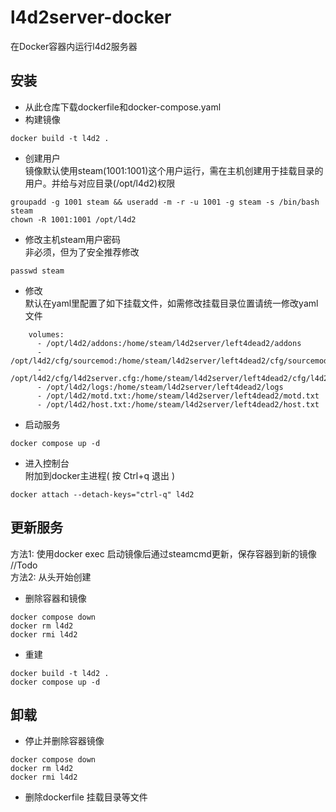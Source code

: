 # l4d2server-docker
在Docker容器内运行l4d2服务器
## 安装
- 从此仓库下载dockerfile和docker-compose.yaml
- 构建镜像
```
docker build -t l4d2 .
```
- 创建用户  
镜像默认使用steam(1001:1001)这个用户运行，需在主机创建用于挂载目录的用户。并给与对应目录(/opt/l4d2)权限  
```
groupadd -g 1001 steam && useradd -m -r -u 1001 -g steam -s /bin/bash steam
chown -R 1001:1001 /opt/l4d2
```
- 修改主机steam用户密码  
非必须，但为了安全推荐修改
```
passwd steam
```
- 修改  
默认在yaml里配置了如下挂载文件，如需修改挂载目录位置请统一修改yaml文件
```
    volumes:
      - /opt/l4d2/addons:/home/steam/l4d2server/left4dead2/addons
      - /opt/l4d2/cfg/sourcemod:/home/steam/l4d2server/left4dead2/cfg/sourcemod
      - /opt/l4d2/cfg/l4d2server.cfg:/home/steam/l4d2server/left4dead2/cfg/l4d2server.cfg
      - /opt/l4d2/logs:/home/steam/l4d2server/left4dead2/logs
      - /opt/l4d2/motd.txt:/home/steam/l4d2server/left4dead2/motd.txt
      - /opt/l4d2/host.txt:/home/steam/l4d2server/left4dead2/host.txt
```
- 启动服务
```
docker compose up -d
```

- 进入控制台  
附加到docker主进程( 按 Ctrl+q 退出 )
```
docker attach --detach-keys="ctrl-q" l4d2
```
  

## 更新服务
方法1: 使用docker exec 启动镜像后通过steamcmd更新，保存容器到新的镜像  
  //Todo   
方法2: 从头开始创建
- 删除容器和镜像
```
docker compose down
docker rm l4d2
docker rmi l4d2
```
- 重建
```
docker build -t l4d2 .
docker compose up -d
```
## 卸载
- 停止并删除容器镜像
```
docker compose down
docker rm l4d2
docker rmi l4d2
```
- 删除dockerfile 挂载目录等文件
